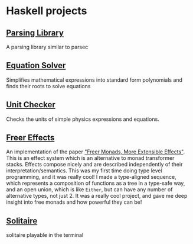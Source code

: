 # Haskell projects
## [Parsing Library](https://github.com/quasarbright/quasarbright.github.io/tree/master/Haskell/ParseLib)
A parsing library similar to parsec
## [Equation Solver](https://github.com/quasarbright/quasarbright.github.io/tree/master/Haskell/EquationSolver)
Simplifies mathematical expressions into standard form polynomials and finds their roots to solve equations
## [Unit Checker](https://github.com/quasarbright/UnitChecker)
Checks the units of simple physics expressions and equations.
## [Freer Effects](https://github.com/quasarbright/freer-effects)
An implementation of the paper ["Freer Monads, More Extensible Effects"](http://okmij.org/ftp/Haskell/extensible/more.pdf). This is an effect system which is an alternative to monad transformer stacks. Effects compose nicely and are described independently of their interpretation/semantics. This was my first time doing type level programming, and it was really cool! I made a type-aligned sequence, which represents a composition of functions as a tree in a type-safe way, and an open union, which is like `Either`, but can have any number of alternative types, not just 2. It was a really cool project, and gave me deep insight into free monads and how powerful they can be!
## [Solitaire](https://github.com/quasarbright/solitaire)
solitaire playable in the terminal
